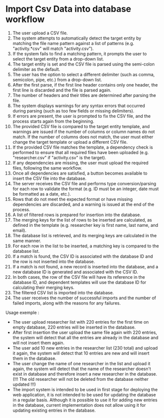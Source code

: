 # Import Csv Data into database workflow

1. The user upload a CSV file.
2. The system attempts to automatically detect the target entity by matching the file name pattern against a list of
   patterns (e.g. "activity.*csv" will match "activity.csv").
3. If the system fails to find a matching pattern, it prompts the user to select the target entity from a drop-down
   list.
4. The target entity is set and the CSV file is parsed using the semi-colon delimiter as the default.
5. The user has the option to select a different delimiter (such as comma, semicolon, pipe, etc.) from a drop-down list.
6. After the first parse, if the first line header contains only one header, the first line is discarded and the file is
   parsed again.
7. The number of headers and their titles are determined after parsing the file.
8. The system displays warnings for any syntax errors that occurred during parsing (such as too few fields or missing
   delimiters).
9. If errors are present, the user is prompted to fix the CSV file, and the process starts again from the beginning.
10. The provided CSV file is compared to the target entity template, and warnings are issued if the number of columns or
    column names do not match. If the number of columns does not match, the user must either change the target template
    or upload a different CSV file.
11. If the provided CSV file matches the template, a dependency check is performed to ensure that all required files
    have been uploaded (e.g. "researcher.csv" if "activity.csv" is the target).
12. If any dependencies are missing, the user must upload the required files, following the same workflow.
13. Once all dependencies are satisfied, a button becomes available to insert the CSV file into the database.
14. The server receives the CSV file and performs type conversion/parsing for each row to validate the format (e.g. ID
    must be an integer, date must be formatted as a date, etc.).
15. Rows that do not meet the expected format or have missing dependencies are discarded, and a warning is issued at the
    end of the process.
16. A list of filtered rows is prepared for insertion into the database.
17. The merging keys for the list of rows to be inserted are calculated, as defined in the template (e.g. researcher key
    is first name, last name, and email).
18. The database list is retrieved, and its merging keys are calculated in the same manner.
19. For each row in the list to be inserted, a matching key is compared to the database list.
20. If a match is found, the CSV ID is associated with the database ID and the row is not inserted into the database.
21. If a match is not found, a new record is inserted into the database, and a new database ID is generated and
    associated with the CSV ID.
22. In both cases, the row of the CSV file will have its reference in the database ID, and dependent templates will use
    the database ID for calculating their merging keys.
23. The filtered CSV list is imported into the database.
24. The user receives the number of successful imports and the number of failed imports, along with the reasons for any
    failures.

Usage exemple :

* The user upload researcher list with 220 entries for the first time on empty database, 220 entries will be inserted in
  the database.
* After first insertion the user upload the same file again with 220 entries, the system will detect that all the
  entries are already in the database and will not insert them again.
* The user add 10 new entries in the researcher list (230 total) and upload it again, the system will detect that 10
  entries are new and will insert them in the database.
* The user change the name of one researcher in the list and upload it again, the system will detect that the name of
  the researcher doesn't exist in database and therefore insert a new researcher in the database.
  (!!! The old researcher will not be deleted from the database neither updated !!!)
* The import system is intended to be used in first stage for deploying the web application, it is not intended to be
  used for updating the database in a regular basis. Although it is possible to use it for adding new entries in the
  database, current implementation does not allow using it for updating existing entries in the database.
